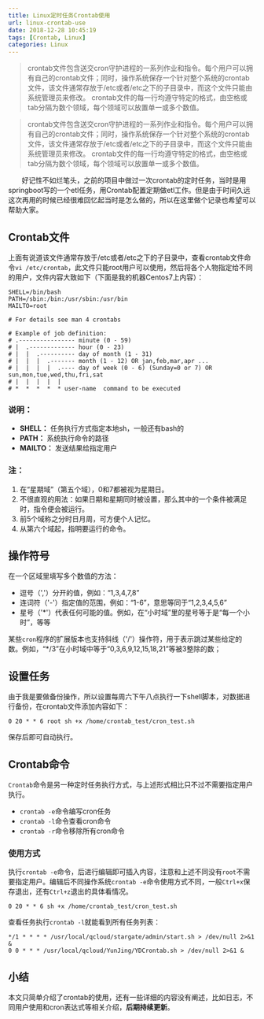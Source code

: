 ```yaml
---
title: Linux定时任务Crontab使用
url: linux-crontab-use
date: 2018-12-28 10:45:19
tags: [Crontab, Linux]
categories: Linux
---
```


> crontab文件包含送交cron守护进程的一系列作业和指令。每个用户可以拥有自己的crontab文件；同时，操作系统保存一个针对整个系统的crontab文件，该文件通常存放于/etc或者/etc之下的子目录中，而这个文件只能由系统管理员来修改。
crontab文件的每一行均遵守特定的格式，由空格或tab分隔为数个领域，每个领域可以放置单一或多个数值。

<!--more-->

> crontab文件包含送交cron守护进程的一系列作业和指令。每个用户可以拥有自己的crontab文件；同时，操作系统保存一个针对整个系统的crontab文件，该文件通常存放于/etc或者/etc之下的子目录中，而这个文件只能由系统管理员来修改。
crontab文件的每一行均遵守特定的格式，由空格或tab分隔为数个领域，每个领域可以放置单一或多个数值。

&#160; &#160; &#160; &#160;好记性不如烂笔头，之前的项目中做过一次crontab的定时任务，当时是用springboot写的一个etl任务，用Crontab配置定期做etl工作。但是由于时间久远这次再用的时候已经很难回忆起当时是怎么做的，所以在这里做个记录也希望可以帮助大家。

## Crontab文件

上面有说道该文件通常存放于/etc或者/etc之下的子目录中，查看crontab文件命令`vi /etc/crontab`，此文件只能root用户可以使用，然后将各个人物指定给不同的用户，文件内容大致如下（下面是我的机器Centos7上内容）：

``` vim
SHELL=/bin/bash
PATH=/sbin:/bin:/usr/sbin:/usr/bin
MAILTO=root

# For details see man 4 crontabs

# Example of job definition:
# .---------------- minute (0 - 59)
# |  .------------- hour (0 - 23)
# |  |  .---------- day of month (1 - 31)
# |  |  |  .------- month (1 - 12) OR jan,feb,mar,apr ...
# |  |  |  |  .---- day of week (0 - 6) (Sunday=0 or 7) OR sun,mon,tue,wed,thu,fri,sat
# |  |  |  |  |
# *  *  *  *  * user-name  command to be executed

```

### **说明：**

- **SHELL：** 任务执行方式指定本地sh，一般还有bash的
- **PATH：** 系统执行命令的路径
- **MAILTO：** 发送结果给指定用户

### **注：**

1. 在“星期域”（第五个域），0和7都被视为星期日。
2. 不很直观的用法：如果日期和星期同时被设置，那么其中的一个条件被满足时，指令便会被运行。
3. 前5个域称之分时日月周，可方便个人记忆。
4. 从第六个域起，指明要运行的命令。

## 操作符号

在一个区域里填写多个数值的方法：

- 逗号（','）分开的值，例如：“1,3,4,7,8”
- 连词符（'-'）指定值的范围，例如：“1-6”，意思等同于“1,2,3,4,5,6”
- 星号（'*'）代表任何可能的值。例如，在“小时域”里的星号等于是“每一个小时”，等等

某些`cron`程序的扩展版本也支持斜线（'/'）操作符，用于表示跳过某些给定的数。例如，“*/3”在小时域中等于“0,3,6,9,12,15,18,21”等被3整除的数；

## 设置任务

由于我是要做备份操作，所以设置每周六下午八点执行一下shell脚本，对数据进行备份，在crontab文件添加内容如下：

``` vim
0 20 * * 6 root sh +x /home/crontab_test/cron_test.sh
```

保存后即可自动执行。

## Crontab命令

`Crontab`命令是另一种定时任务执行方式，与上述形式相比只不过不需要指定用户执行。

- `crontab -e`命令编写cron任务
- `crontab -l`命令查看cron命令
- `crontab -r`命令移除所有cron命令

### 使用方式

执行`crontab -e`命令，后进行编辑即可插入内容，注意和上述不同没有`root`不需要指定用户。编辑后不同操作系统`crontab -e`命令使用方式不同，一般`Ctrl+x`保存退出，还有`Ctrl+z`退出的具体看情况。

`0 20 * * 6 sh +x /home/crontab_test/cron_test.sh`

查看任务执行`crontab -l`就能看到所有任务列表：

``` cron
*/1 * * * * /usr/local/qcloud/stargate/admin/start.sh > /dev/null 2>&1 &
0 0 * * * /usr/local/qcloud/YunJing/YDCrontab.sh > /dev/null 2>&1 &
```

## 小结

本文只简单介绍了crontab的使用，还有一些详细的内容没有阐述，比如日志，不同用户使用和cron表达式等相关介绍，**后期持续更新**。